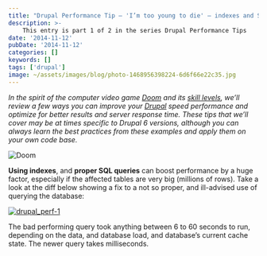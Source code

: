 ```yaml
---
title: "Drupal Performance Tip – 'I’m too young to die' – indexes and SQLs"
description: >-
    This entry is part 1 of 2 in the series Drupal Performance Tips
date: '2014-11-12'
pubDate: '2014-11-12'
categories: []
keywords: []
tags: ['drupal']
image: ~/assets/images/blog/photo-1468956398224-6d6f66e22c35.jpg
---
```


_In the spirit of the computer video game  [Doom](https://web.archive.org/web/20141117232040/http://doom.wikia.com/wiki/Doom) and its  [skill levels](https://web.archive.org/web/20141117232040/http://doom.wikia.com/wiki/Skill_level), we’ll review a few ways you can improve your  [Drupal](https://web.archive.org/web/20141117232040/http://drupal.org/) speed performance and optimize for better results and server response time. These tips that we’ll cover may be at times specific to Drupal 6 versions, although you can always learn the best practices from these examples and apply them on your own code base._

![Doom](https://web.archive.org/web/20141117232040im_/http://adamatomic.com/pics/blog/doom/doom2.jpg)

**Using indexes**, and  **proper SQL queries**  can boost performance by a huge factor, especially if the affected tables are very big (millions of rows). Take a look at the diff below showing a fix to a not so proper, and ill-advised use of querying the database:

[![drupal_perf-1](https://web.archive.org/web/20141117232040im_/http://enginx.com/wp-content/uploads/2014/11/drupal_perf-1.png)](https://web.archive.org/web/20141117232040/http://enginx.com/wp-content/uploads/2014/11/drupal_perf-1.png)

The bad performing query took anything between 6 to 60 seconds to run, depending on the data, and database load, and database’s current cache state. The newer query takes milliseconds.